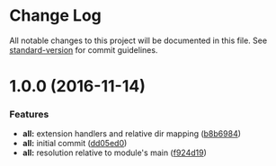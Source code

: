 # Change Log

All notable changes to this project will be documented in this file. See [standard-version](https://github.com/conventional-changelog/standard-version) for commit guidelines.

<a name="1.0.0"></a>
# 1.0.0 (2016-11-14)


### Features

* **all:** extension handlers and relative dir mapping ([b8b6984](https://github.com/aurelia/loader-nodejs/commit/b8b6984))
* **all:** initial commit ([dd05ed0](https://github.com/aurelia/loader-nodejs/commit/dd05ed0))
* **all:** resolution relative to module's main ([f924d19](https://github.com/aurelia/loader-nodejs/commit/f924d19))
